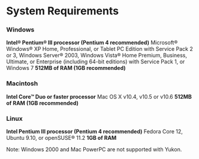 # System Requirements #

### Windows ###

**Intel® Pentium® III processor (Pentium 4 recommended)** Microsoft® Windows® XP Home, Professional, or Tablet PC Edition with Service Pack 2 or 3, Windows Server® 2003, Windows Vista® Home Premium, Business, Ultimate, or Enterprise (including 64-bit editions) with Service Pack 1, or Windows 7
**512MB of RAM (1GB recommended)**

### Macintosh ###

**Intel Core™ Duo or faster processor** Mac OS X v10.4, v10.5 or v10.6
**512MB of RAM (1GB recommended)**

### Linux ###

**Intel Pentium III processor (Pentium 4 recommended)** Fedora Core 12, Ubuntu 9.10, or openSUSE® 11.2
**1GB of RAM**

Note: Windows 2000 and Mac PowerPC are not supported with Yukon.
